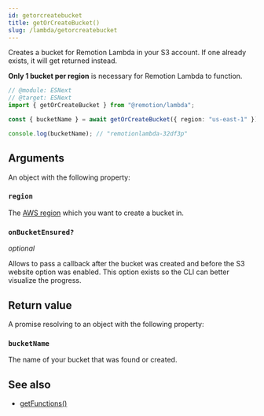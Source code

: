 ```yaml
---
id: getorcreatebucket
title: getOrCreateBucket()
slug: /lambda/getorcreatebucket
---
```


Creates a bucket for Remotion Lambda in your S3 account. If one already exists, it will get returned instead.

**Only 1 bucket per region** is necessary for Remotion Lambda to function.

```ts twoslash
// @module: ESNext
// @target: ESNext
import { getOrCreateBucket } from "@remotion/lambda";

const { bucketName } = await getOrCreateBucket({ region: "us-east-1" });

console.log(bucketName); // "remotionlambda-32df3p"
```

## Arguments

An object with the following property:

### `region`

The [AWS region](/docs/lambda/region-selection) which you want to create a bucket in.

### `onBucketEnsured?`

_optional_

Allows to pass a callback after the bucket was created and before the S3 website option was enabled. This option exists so the CLI can better visualize the progress.

## Return value

A promise resolving to an object with the following property:

### `bucketName`

The name of your bucket that was found or created.

## See also

- [getFunctions()](/docs/lambda/getfunctions)
